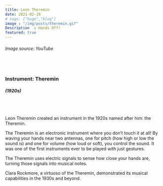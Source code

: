 ```yaml
---
title: Leon Theremin
date: 2021-02-10
# tags: ["hugo","blog"]
image : "/img/posts/theremin.gif"
Description  : Hands Off!
featured: true
---
```

###### *Image source: YouTube*

## &nbsp;

### Instrument: **Theremin**

##### (1920s)

## &nbsp;

Leon Theremin created an instrument in the 1920s named after him: the Theremin. 

The Theremin is an electronic instrument where you don’t touch it at all! By waving your hands near two antennas, one for pitch (how high or low the sound is) and one for volume (how loud or soft), you control the sound. It was one of the first instruments ever to be played with just gestures.

The Theremin uses electric signals to sense how close your hands are, turning those signals into musical notes.

Clara Rockmore, a virtuoso of the Theremin, demonstrated its musical capabilities in the 1930s and beyond.
